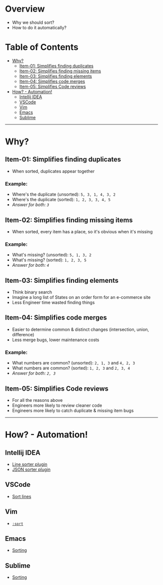 # Overview
- Why we should sort?
- How to do it automatically?


# Table of Contents
- [Why?](#why)
    * [Item-01: Simplifies finding duplicates](#item-01-simplifies-finding-duplicates)
    * [Item-02: Simplifies finding missing items](#item-02-simplifies-finding-missing-items)
    * [Item-03: Simplifies finding elements](#item-03-simplifies-finding-elements)
    * [Item-04: Simplifies code merges](#item-04-simplifies-code-merges)
    * [Item-05: Simplifies Code reviews](#item-05-simplifies-code-reviews)
- [How? - Automation!](#how---automation)
    * [Intellij IDEA](#intellij-idea)
    * [VSCode](#vscode)
    * [Vim](#vim)
    * [Emacs](#emacs)
    * [Sublime](#sublime)
    

--------
# Why?

## Item-01: Simplifies finding duplicates
- When sorted, duplicates appear together

### Example:
- Where's the duplicate (unsorted): `5, 3, 1, 4, 3, 2`
- Where's the duplicate (sorted): `1, 2, 3, 3, 4, 5`
- *Answer for both: `3`*


## Item-02: Simplifies finding missing items
- When sorted, every item has a place, so it's obvious when it's missing

### Example:
- What's missing? (unsorted): `5, 1, 3, 2`
- What's missing? (sorted): `1, 2, 3, 5`
- *Answer for both: `4`*


## Item-03: Simplifies finding elements
- Think binary search
- Imagine a long list of States on an order form for an e-commerce site
- Less Engineer time wasted finding things


## Item-04: Simplifies code merges
- Easier to determine common & distinct changes (intersection, union, difference)
- Less merge bugs, lower maintenance costs

### Example:
- What numbers are common? (unsorted): `2, 1, 3` and `4, 2, 3`
- What numbers are common? (sorted): `1, 2, 3` and `2, 3, 4`
- *Answer for both: `2, 3`*


## Item-05: Simplifies Code reviews
- For all the reasons above
- Engineers more likely to review cleaner code
- Engineers more likely to catch duplicate & missing item bugs


--------
# How? - Automation!
## Intellij IDEA
- [Line sorter plugin](https://plugins.jetbrains.com/plugin/5919-lines-sorter)
- [JSON sorter plugin](https://plugins.jetbrains.com/plugin/11104-json-sorter)


## VSCode
- [Sort lines](https://marketplace.visualstudio.com/items?itemName=Tyriar.sort-lines)


## Vim
- [`:sort`](https://vim.fandom.com/wiki/Sort_lines)


## Emacs 
- [Sorting](https://www.gnu.org/software/emacs/manual/html_node/emacs/Sorting.html)


## Sublime
- [Sorting](https://packagecontrol.io/packages/SortBy)
